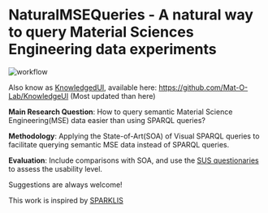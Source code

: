 # NaturalMSEQueries - A natural way to query Material Sciences Engineering data experiments

![workflow](https://user-images.githubusercontent.com/9248325/215797822-86c27914-a2fa-46a7-bc76-035c0c57c42d.png)

Also know as [KnowledgedUI](https://github.com/Mat-O-Lab/KnowledgeUI), available here: https://github.com/Mat-O-Lab/KnowledgeUI (Most updated than here)

**Main Research Question**: How to query semantic Material Science Engineering(MSE) data easier than using SPARQL queries? 

**Methodology**: Applying the State-of-Art(SOA) of Visual SPARQL queries to facilitate querying 
semantic MSE data instead of SPARQL queries.

**Evaluation**: Include comparisons with SOA, and use the [SUS questionaries](http://www.measuringu.com/sus.php) 
to assess the usability level. 

Suggestions are always welcome!

This work is inspired by [SPARKLIS](http://www.irisa.fr/LIS/ferre/sparklis)
